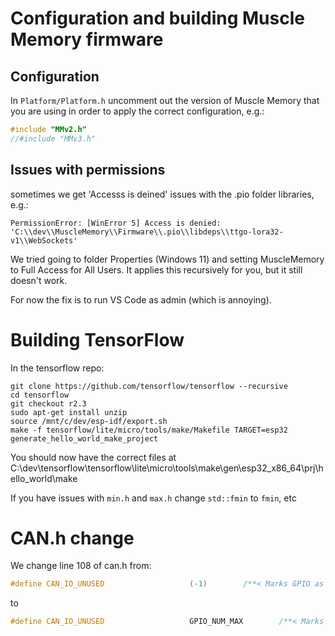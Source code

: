 # Configuration and building Muscle Memory firmware

## Configuration

In `Platform/Platform.h` uncomment out the version of Muscle Memory that you are using in order to apply the correct configuration, e.g.:

```c++
#include "MMv2.h"
//#include "MMv3.h"
```

## Issues with permissions

sometimes we get 'Accesss is deined' issues with the .pio folder libraries, e.g.:

```
PermissionError: [WinError 5] Access is denied: 'C:\\dev\\MuscleMemory\\Firmware\\.pio\\libdeps\\ttgo-lora32-v1\\WebSockets'
```

We tried going to folder Properties (Windows 11) and setting MuscleMemory to Full Access for All Users. It applies this recursively for you, but it still doesn't work.

For now the fix is to run VS Code as admin (which is annoying).

# Building TensorFlow

In the tensorflow repo:

```
git clone https://github.com/tensorflow/tensorflow --recursive
cd tensorflow
git checkout r2.3
sudo apt-get install unzip
source /mnt/c/dev/esp-idf/export.sh
make -f tensorflow/lite/micro/tools/make/Makefile TARGET=esp32 generate_hello_world_make_project
```

You should now have the correct files at C:\dev\tensorflow\tensorflow\lite\micro\tools\make\gen\esp32_x86_64\prj\hello_world\make


If you have issues with `min.h` and `max.h` change `std::fmin` to `fmin`, etc

# CAN.h change

We change line 108 of can.h from:

```cpp
#define CAN_IO_UNUSED                   (-1)        /**< Marks GPIO as unused in CAN configuration */
```

to

```cpp
#define CAN_IO_UNUSED                   GPIO_NUM_MAX        /**< Marks GPIO as unused in CAN configuration */
```
